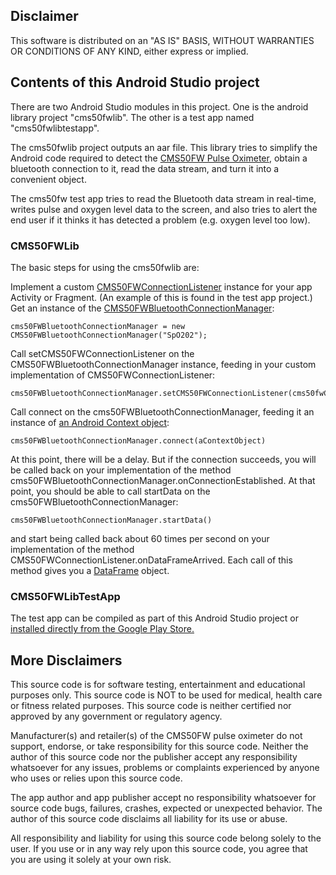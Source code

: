 ## Disclaimer 
This software is distributed on an "AS IS" BASIS, WITHOUT WARRANTIES OR CONDITIONS OF ANY KIND, either express or implied.
 
## Contents of this Android Studio project

There are two Android Studio modules in this project. One is the android library project "cms50fwlib". The other is a test app named "cms50fwlibtestapp". 

The cms50fwlib project outputs an aar file. This library tries to simplify the Android code required to detect the <a href="http://www.amazon.com/Acc-bluetooth-enabled-Oximeter-SnugFit/dp/B00LKUHD9K/">CMS50FW Pulse Oximeter</a>, obtain a bluetooth connection to it, read the data stream, and turn it into a convenient object.

The cms50fw test app tries to read the Bluetooth data stream in real-time, writes pulse and oxygen level data to the screen, and also tries to alert the end user if it thinks it has detected a problem (e.g. oxygen level too low). 

### CMS50FWLib 

The basic steps for using the cms50fwlib are:

Implement a custom [CMS50FWConnectionListener](https://github.com/albertcbraun/CMS50FW/blob/master/cms50fwlib/src/main/java/com/albertcbraun/cms50fwlib/CMS50FWConnectionListener.java) instance for your app Activity or Fragment. (An example of this is found in the test app project.) 
Get an instance of the [CMS50FWBluetoothConnectionManager](https://github.com/albertcbraun/CMS50FW/blob/master/cms50fwlib/src/main/java/com/albertcbraun/cms50fwlib/CMS50FWBluetoothConnectionManager.java): 
````
cms50FWBluetoothConnectionManager = new CMS50FWBluetoothConnectionManager("SpO202"); 
````
Call setCMS50FWConnectionListener on the CMS50FWBluetoothConnectionManager instance, feeding in your custom implementation of CMS50FWConnectionListener: 
````
cms50FWBluetoothConnectionManager.setCMS50FWConnectionListener(cms50fwCallbacks);
````
Call connect on the cms50FWBluetoothConnectionManager, feeding it an instance of [an Android Context object](http://developer.android.com/reference/android/content/Context.html): 
````
cms50FWBluetoothConnectionManager.connect(aContextObject) 
````
At this point, there will be a delay. But if the connection succeeds, you will be called back on your implementation of the method cms50FWBluetoothConnectionManager.onConnectionEstablished. At that point, you should be able to call startData on the cms50FWBluetoothConnectionManager: 
````
cms50FWBluetoothConnectionManager.startData()
````
and start being called back about 60 times per second on your implementation of the method CMS50FWConnectionListener.onDataFrameArrived. Each call of this method gives you a [DataFrame](https://github.com/albertcbraun/CMS50FW/blob/master/cms50fwlib/src/main/java/com/albertcbraun/cms50fwlib/DataFrame.java) object. 



### CMS50FWLibTestApp 

The test app can be compiled as part of this Android Studio project or <a href="https://play.google.com/store/apps/details?id=com.albertcbraun.cms50fw.alert">installed directly from the Google Play Store.</a>

## More Disclaimers

This source code is for software testing, entertainment and educational purposes only. This source code is NOT to be used for medical, health care or fitness related purposes. This source code is neither certified nor approved by any government or regulatory agency. 

Manufacturer(s) and retailer(s) of the CMS50FW pulse oximeter do not support, endorse, or take responsibility for this source code. Neither the author of this source code nor the publisher accept any responsibility whatsoever for any issues, problems or complaints experienced by anyone who uses or relies upon this source code. 

The app author and app publisher accept no responsibility whatsoever for source code bugs, failures, crashes, expected or unexpected behavior. The author of this source code disclaims all liability for its use or abuse.

All responsibility and liability for using this source code belong solely to the user. If you use or in any way rely upon this source code, you agree that you are using it solely at your own risk. 

